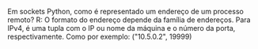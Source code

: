 Em sockets Python, como é representado um endereço de um processo remoto?
    R: O formato do endereço depende da família de endereços. Para IPv4, é uma tupla com o IP ou nome da máquina e o 
    número da porta, respectivamente. Como por exemplo: ("10.5.0.2", 19999)